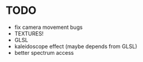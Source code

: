 TODO
====

* fix camera movement bugs
* TEXTURES!
* GLSL
* kaleidoscope effect (maybe depends from GLSL)
* better spectrum access
